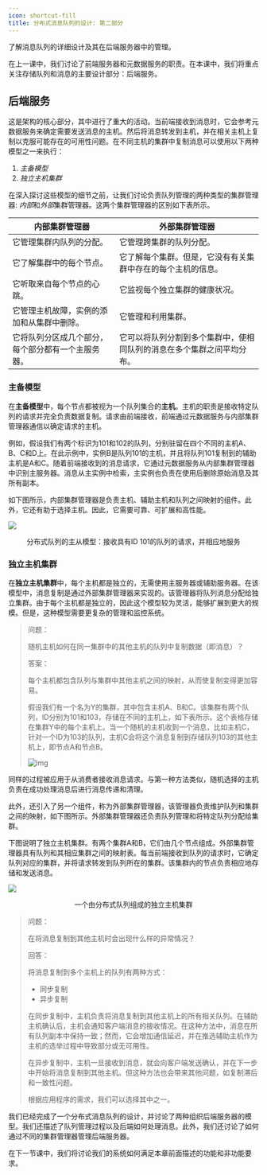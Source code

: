 ```yaml
---
icon: shortcut-fill
title: 分布式消息队列的设计: 第二部分
---
```



了解消息队列的详细设计及其在后端服务器中的管理。

在上一课中，我们讨论了前端服务器和元数据服务的职责。在本课中，我们将重点关注存储队列和消息的主要设计部分：后端服务。

## 后端服务

这是架构的核心部分，其中进行了重大的活动。当前端接收到消息时，它会参考元数据服务来确定需要发送消息的主机。然后将消息转发到主机，并在相关主机上复制以克服可能存在的可用性问题。在不同主机的集群中复制消息可以使用以下两种模型之一来执行：

1. *主备模型*
2. *独立主机集群*

在深入探讨这些模型的细节之前，让我们讨论负责队列管理的两种类型的集群管理器: *内部*和*外部*集群管理器。这两个集群管理器的区别如下表所示。

| **内部集群管理器**                                          | **外部集群管理器**                                          |
| ------------------------------------------------------------ | ------------------------------------------------------------ |
| 它管理集群内队列的分配。                                     | 它管理跨集群的队列分配。                                     |
| 它了解集群中的每个节点。                                     | 它了解每个集群。但是，它没有有关集群中存在的每个主机的信息。 |
| 它听取来自每个节点的心跳。                                 | 它监视每个独立集群的健康状况。                             |
| 它管理主机故障，实例的添加和从集群中删除。                  | 它管理和利用集群。                                          |
| 它将队列分区成几个部分，每个部分都有一个主服务器。         | 它可以将队列分割到多个集群中，使相同队列的消息在多个集群之间平均分布。 |

### 主备模型

在**主备模型**中，每个节点都被视为一个队列集合的**主机**。主机的职责是接收特定队列的请求并完全负责数据复制。请求由前端接收，前端通过元数据服务与内部集群管理器通信以确定请求的主机。

例如，假设我们有两个标识为101和102的队列，分别驻留在四个不同的主机A、B、C和D上。在此示例中，实例B是队列101的主机，并且将队列101复制到的辅助主机是A和C。随着前端接收到的消息请求，它通过元数据服务从内部集群管理器中识别主服务器。消息从主实例中检索，主实例也负责在使用后删除原始消息及其所有副本。

如下图所示，内部集群管理器是负责主机、辅助主机和队列之间映射的组件。此外，它还有助于选择主机。因此，它需要可靠、可扩展和高性能。

![](/img/17-Distributed%20Messaging%20Queue/PrimarySecondaryModelOfDistributedQueue.png)

<center>分布式队列的主从模型：接收具有ID 101的队列的请求，并相应地服务</center>

### 独立主机集群

在**独立主机集群**中，每个主机都是独立的，无需使用主服务器或辅助服务器。在该模型中，消息复制是通过外部集群管理器来实现的。该管理器将队列消息分配给独立集群。由于每个主机都是独立的，因此这个模型较为灵活，能够扩展到更大的规模。但是，这种模型需要更复杂的管理和监控系统。

> 问题：
>
> 随机主机如何在同一集群中的其他主机的队列中复制数据（即消息）？
>
> 答案：
>
> 每个主机都包含队列与集群中其他主机之间的映射，从而使复制变得更加容易。
>
> 假设我们有一个名为Y的集群，其中包含主机A、B和C。该集群有两个队列，ID分别为101和103，存储在不同的主机上，如下表所示。这个表格存储在集群Y中的每个主机上。当一个随机的主机收到一个消息，比如主机C，针对一个ID为103的队列，主机C会将这个消息复制到存储队列103的其他主机上，即节点A和节点B。
>
> ![img](/img/17-Distributed%20Messaging%20Queue/nodeTable.png)

同样的过程被应用于从消费者接收消息请求。与第一种方法类似，随机选择的主机负责在成功处理消息后进行消息传递和清理。

此外，还引入了另一个组件，称为外部集群管理器，该管理器负责维护队列和集群之间的映射，如下图所示。外部集群管理器还负责队列管理和将特定队列分配给集群。

下图说明了独立主机集群。有两个集群A和B，它们由几个节点组成。外部集群管理器具有队列和其相应集群之间的映射表。每当前端接收到队列的请求时，它确定队列对应的集群，并将请求转发到队列所在的集群。该集群内的节点负责相应地存储和发送消息。

![](/img/17-Distributed%20Messaging%20Queue/AClusterOfIndependentHosts.png)

<center>一个由分布式队列组成的独立主机集群</center>

> 问题：
>
> 在将消息复制到其他主机时会出现什么样的异常情况？
>
> 回答：
>
> 将消息复制到多个主机上的队列有两种方式：
>
> * 同步复制
> * 异步复制 
>
> 在同步复制中，主机负责将消息复制到其他主机上的所有相关队列。在辅助主机确认后，主机会通知客户端消息的接收情况。在这种方法中，消息在所有队列副本中保持一致；然而，它会增加通信延迟，并在推选辅助主机作为主机的选举过程中导致部分或无可用性。
>
> 在异步复制中，主机一旦接收到消息，就会向客户端发送确认，并在下一步中开始将消息复制到其他主机。但这种方法也会带来其他问题，如复制滞后和一致性问题。
>
> 根据应用程序的需求，我们可以选择其中之一。

我们已经完成了一个分布式消息队列的设计，并讨论了两种组织后端服务器的模型。我们还描述了队列管理过程以及后端如何处理消息。此外，我们还讨论了如何通过不同的集群管理器管理后端服务器。

在下一节课中，我们将讨论我们的系统如何满足本章前面描述的功能和非功能要求。